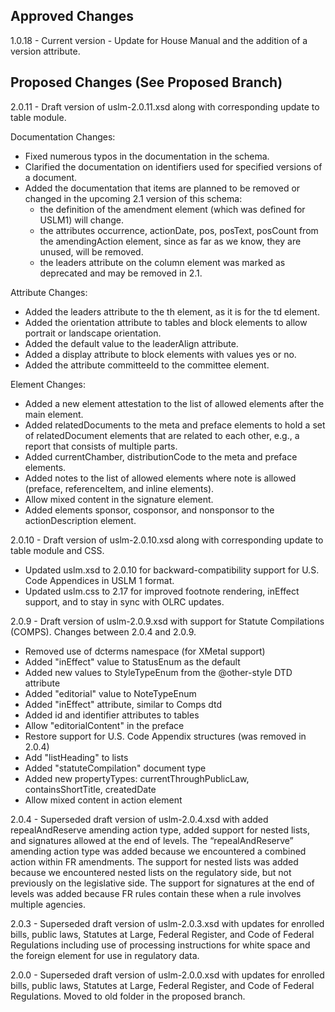 ## Approved Changes  

1.0.18 - Current version - Update for House Manual and the addition of a version attribute. 

## Proposed Changes (See Proposed Branch)  

2.0.11 - Draft version of uslm-2.0.11.xsd along with corresponding update to table module.  

Documentation Changes:
- Fixed numerous typos in the documentation in the schema.  
- Clarified the documentation on identifiers used for specified versions of a document.  
- Added the documentation that items are planned to be removed or changed in the upcoming 2.1 version of this schema:  
  - the definition of the amendment element (which was defined for USLM1) will change.  
  - the attributes occurrence, actionDate, pos, posText, posCount from the amendingAction element, since as far as we know, they are unused, will be removed.  
  - the leaders attribute on the column element was marked as deprecated and may be removed in 2.1.  

Attribute Changes:
- Added the leaders attribute to the th element, as it is for the td element.  
- Added the orientation attribute to tables and block elements to allow portrait or landscape orientation.  
- Added the default value to the leaderAlign attribute.  
- Added a display attribute to block elements with values yes or no.  
- Added the attribute committeeId to the committee element.  

Element Changes:
- Added a new element  attestation to the list of allowed elements after the main element.
- Added relatedDocuments to the meta and preface elements to hold a set of relatedDocument elements that are related to each other, e.g., a report that consists of multiple parts.  
- Added currentChamber, distributionCode to the meta and preface elements.  
- Added notes to the list of allowed elements where note is allowed (preface, referenceItem, and inline elements).  
- Allow mixed content in the signature element.  
- Added elements sponsor, cosponsor, and nonsponsor to the actionDescription element.  

2.0.10 - Draft version of uslm-2.0.10.xsd along with corresponding update to table module and CSS.
- Updated uslm.xsd to 2.0.10 for backward-compatibility support for U.S. Code Appendices in USLM 1 format.   
- Updated uslm.css to 2.17 for improved footnote rendering, inEffect support, and to stay in sync with OLRC updates.   
   
2.0.9 - Draft version of uslm-2.0.9.xsd with support for Statute Compilations (COMPS). Changes between 2.0.4 and 2.0.9.   
- Removed use of dcterms namespace (for XMetal support)    
- Added "inEffect" value to StatusEnum as the default  
- Added new values to StyleTypeEnum from the @other-style DTD attribute  
- Added "editorial" value to NoteTypeEnum  
- Added "inEffect" attribute, similar to Comps dtd  
- Added id and identifier attributes to tables  
- Allow "editorialContent" in the preface  
- Restore support for U.S. Code Appendix structures (was removed in 2.0.4)  
- Add "listHeading" to lists  
- Added "statuteCompilation" document type  
- Added new propertyTypes: currentThroughPublicLaw, containsShortTitle, createdDate  
- Allow mixed content in action element  

2.0.4 - Superseded draft version of uslm-2.0.4.xsd with added repealAndReserve amending action type, added support for nested lists, and signatures allowed at the end of levels. The “repealAndReserve” amending action type was added because we encountered a combined action within FR amendments. The support for nested lists was added because we encountered nested lists on the regulatory side, but not previously on the legislative side. The support for signatures at the end of levels was added because FR rules contain these when a rule involves multiple agencies.

2.0.3 - Superseded draft version of uslm-2.0.3.xsd with updates for enrolled bills, public laws, Statutes at Large, Federal Register, and Code of Federal Regulations including use of processing instructions for white space and the foreign element for use in regulatory data.

2.0.0 - Superseded draft version of uslm-2.0.0.xsd with updates for enrolled bills, public laws, Statutes at Large, Federal Register, and Code of Federal Regulations. Moved to old folder in the proposed branch. 




